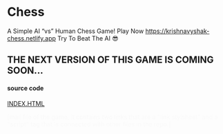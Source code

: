 # Chess
A Simple AI “vs” Human Chess Game! Play Now https://krishnavyshak-chess.netlify.app Try To Beat The AI 😎


<H2>THE NEXT VERSION OF THIS GAME IS COMING SOON...</H2>


<h4>source code</h4>
<a href="https://krishnavyshak-chess.netlify.app/Assets/index.html"> INDEX.HTML</a> <p style="color:#f9f9f9">[mail file of the game, it contains two links that are a "link stylsheet" and a "script" tag that is connected with other files in the repo.]</p>
<a href="https://krishnavyshak-chess.netlify.app/Assets/index.js'>INDEX.JS"</a>
